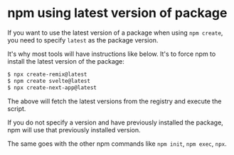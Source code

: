  # npm using latest version of package
 
 If you want to use the latest version of a package when using `npm create`, you need to specify `latest` as the package version.
  
 It's why most tools will have instructions like below. It's to force npm to install the latest version of the package:
 
 ```bash
$ npx create-remix@latest
$ npm create svelte@latest
$ npx create-next-app@latest
```

The above will fetch the latest versions from the registry and execute the script.

If you do not specify a version and have previously installed the package, npm will use that previously installed version.

The same goes with the other npm commands like `npm init`, `npm exec`, `npx`.
